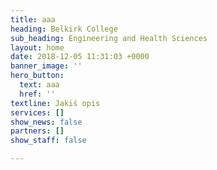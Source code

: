 ```yaml
---
title: aaa
heading: Belkirk College
sub_heading: Engineering and Health Sciences
layout: home
date: 2018-12-05 11:31:03 +0000
banner_image: ''
hero_button:
  text: aaa
  href: ''
textline: Jakiś opis
services: []
show_news: false
partners: []
show_staff: false

---
```

